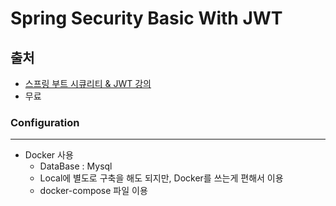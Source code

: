 # Spring Security Basic With JWT

## 출처

- [스프링 부트 시큐리티 & JWT 강의](https://www.inflearn.com/course/%EC%8A%A4%ED%94%84%EB%A7%81%EB%B6%80%ED%8A%B8-%EC%8B%9C%ED%81%90%EB%A6%AC%ED%8B%B0)
- 무료

### Configuration

---

* Docker 사용
  * DataBase : Mysql
  * Local에 별도로 구축을 해도 되지만, Docker를 쓰는게 편해서 이용
  * docker-compose 파일 이용
